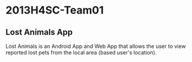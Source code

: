 2013H4SC-Team01
===============

## Lost Animals App

Lost Animals is an Android App and Web App that allows the user to view reported lost pets from the local area (based user's location).

